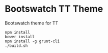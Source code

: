 Bootswatch TT Theme
===================

Bootswatch theme for TT

    npm install
    bower install
    npm install -g grunt-cli
    ./build.sh
